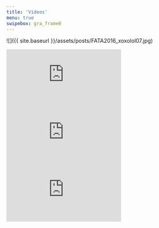 ```yaml
---
title: 'Videos'
menu: true
swipebox: gra_frame0
---
```

![]({{ site.baseurl }}/assets/posts/FATA2016_xoxolol07.jpg)

<div class="video-wrapper video-wrapper-16x9">
  <iframe src="https://player.vimeo.com/video/171169435?title=0&byline=0&portrait=0" frameborder="0" allowfullscreen="allowfullscreen"></iframe>
</div>

<div class="video-wrapper video-wrapper-16x9">
  <iframe src="https://player.vimeo.com/video/125080738?title=0&byline=0&portrait=0" frameborder="0" allowfullscreen="allowfullscreen"></iframe>
</div>

<div class="video-wrapper video-wrapper-16x9">
  <iframe src="https://player.vimeo.com/video/171869957?title=0&byline=0&portrait=0" frameborder="0" allowfullscreen="allowfullscreen"></iframe>
</div>
